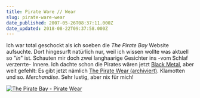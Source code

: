 ```yaml
---
title: Pirate Ware // Wear
slug: pirate-ware-wear
date_published: 2007-05-26T08:37:11.000Z
date_updated: 2018-08-22T09:37:58.000Z
---
```


Ich war total geschockt als ich soeben die *The Pirate Bay* Website aufsuchte. Dort hingesurft natürlich nur, weil ich wissen wollte was aktuell so "*in*" ist. Schauten mir doch zwei langhaarige Gesichter ins -vom Schlaf verzerrte- Innere. Ich dachte schon die Pirates wären jetzt [Black Metal](__GHOST_URL__/10/golle-und-hesslon/), aber weit gefehlt: Es gibt jetzt nämlich [The Pirate Wear (archiviert)](http://web.archive.org/web/20070526054422/http://polyshop.se:80/kopimi/). Klamotten und so. *Merchandise*. Sehr lustig, aber nix für mich!

[![The Pirate Bay - Pirate Wear](//picdump.thafaker.de/2007/05/pirate.wear.png)](http://thepiratebay.org)
